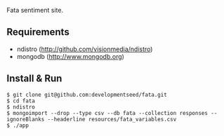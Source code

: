 Fata sentiment site.


Requirements
------------
- ndistro (http://github.com/visionmedia/ndistro)
- mongodb (http://www.mongodb.org)


Install & Run
-------------

    $ git clone git@github.com:developmentseed/fata.git
    $ cd fata
    $ ndistro
    $ mongoimport --drop --type csv --db fata --collection responses --ignoreBlanks --headerline resources/fata_variables.csv
    $ ./app
